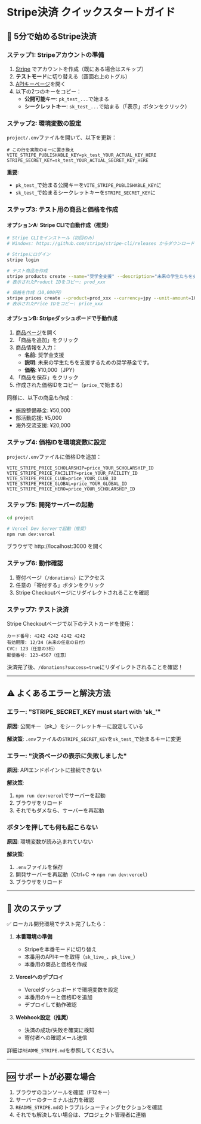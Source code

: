 # Stripe決済 クイックスタートガイド

## 🚀 5分で始めるStripe決済

### ステップ1: Stripeアカウントの準備

1. [Stripe](https://stripe.com) でアカウントを作成（既にある場合はスキップ）
2. **テストモード**に切り替える（画面右上のトグル）
3. [APIキーページ](https://dashboard.stripe.com/test/apikeys)を開く
4. 以下の2つのキーをコピー：
   - **公開可能キー**: `pk_test_...`で始まる
   - **シークレットキー**: `sk_test_...`で始まる（「表示」ボタンをクリック）

### ステップ2: 環境変数の設定

`project/.env`ファイルを開いて、以下を更新：

```env
# この行を実際のキーに置き換え
VITE_STRIPE_PUBLISHABLE_KEY=pk_test_YOUR_ACTUAL_KEY_HERE
STRIPE_SECRET_KEY=sk_test_YOUR_ACTUAL_SECRET_KEY_HERE
```

**重要**: 
- `pk_test_`で始まる公開キーを`VITE_STRIPE_PUBLISHABLE_KEY`に
- `sk_test_`で始まるシークレットキーを`STRIPE_SECRET_KEY`に

### ステップ3: テスト用の商品と価格を作成

#### オプションA: Stripe CLIで自動作成（推奨）

```bash
# Stripe CLIをインストール（初回のみ）
# Windows: https://github.com/stripe/stripe-cli/releases からダウンロード

# Stripeにログイン
stripe login

# テスト商品を作成
stripe products create --name="奨学金支援" --description="未来の学生たちを支援"
# 表示されたProduct IDをコピー: prod_xxx

# 価格を作成（10,000円）
stripe prices create --product=prod_xxx --currency=jpy --unit-amount=10000
# 表示されたPrice IDをコピー: price_xxx
```

#### オプションB: Stripeダッシュボードで手動作成

1. [商品ページ](https://dashboard.stripe.com/test/products)を開く
2. 「商品を追加」をクリック
3. 商品情報を入力：
   - **名前**: 奨学金支援
   - **説明**: 未来の学生たちを支援するための奨学基金です。
   - **価格**: ¥10,000（JPY）
4. 「商品を保存」をクリック
5. 作成された価格IDをコピー（`price_`で始まる）

同様に、以下の商品も作成：
- 施設整備基金: ¥50,000
- 部活動応援: ¥5,000
- 海外交流支援: ¥20,000

### ステップ4: 価格IDを環境変数に設定

`project/.env`ファイルに価格IDを追加：

```env
VITE_STRIPE_PRICE_SCHOLARSHIP=price_YOUR_SCHOLARSHIP_ID
VITE_STRIPE_PRICE_FACILITY=price_YOUR_FACILITY_ID
VITE_STRIPE_PRICE_CLUB=price_YOUR_CLUB_ID
VITE_STRIPE_PRICE_GLOBAL=price_YOUR_GLOBAL_ID
VITE_STRIPE_PRICE_HERO=price_YOUR_SCHOLARSHIP_ID
```

### ステップ5: 開発サーバーの起動

```bash
cd project

# Vercel Dev Serverで起動（推奨）
npm run dev:vercel
```

ブラウザで http://localhost:3000 を開く

### ステップ6: 動作確認

1. 寄付ページ（`/donations`）にアクセス
2. 任意の「寄付する」ボタンをクリック
3. Stripe Checkoutページにリダイレクトされることを確認

### ステップ7: テスト決済

Stripe Checkoutページで以下のテストカードを使用：

```
カード番号: 4242 4242 4242 4242
有効期限: 12/34（未来の任意の日付）
CVC: 123（任意の3桁）
郵便番号: 123-4567（任意）
```

決済完了後、`/donations?success=true`にリダイレクトされることを確認！

---

## ⚠️ よくあるエラーと解決方法

### エラー: "STRIPE_SECRET_KEY must start with 'sk_'"

**原因**: 公開キー（pk_）をシークレットキーに設定している

**解決策**: `.env`ファイルの`STRIPE_SECRET_KEY`を`sk_test_`で始まるキーに変更

### エラー: "決済ページの表示に失敗しました"

**原因**: APIエンドポイントに接続できない

**解決策**: 
1. `npm run dev:vercel`でサーバーを起動
2. ブラウザをリロード
3. それでもダメなら、サーバーを再起動

### ボタンを押しても何も起こらない

**原因**: 環境変数が読み込まれていない

**解決策**:
1. `.env`ファイルを保存
2. 開発サーバーを再起動（Ctrl+C → `npm run dev:vercel`）
3. ブラウザをリロード

---

## 📝 次のステップ

✅ ローカル開発環境でテスト完了したら：

1. **本番環境の準備**
   - Stripeを本番モードに切り替え
   - 本番用のAPIキーを取得（`sk_live_`、`pk_live_`）
   - 本番用の商品と価格を作成

2. **Vercelへのデプロイ**
   - Vercelダッシュボードで環境変数を設定
   - 本番用のキーと価格IDを追加
   - デプロイして動作確認

3. **Webhook設定（推奨）**
   - 決済の成功/失敗を確実に検知
   - 寄付者への確認メール送信

詳細は`README_STRIPE.md`を参照してください。

---

## 🆘 サポートが必要な場合

1. ブラウザのコンソールを確認（F12キー）
2. サーバーのターミナル出力を確認
3. `README_STRIPE.md`のトラブルシューティングセクションを確認
4. それでも解決しない場合は、プロジェクト管理者に連絡

